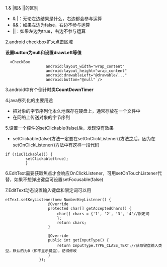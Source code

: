 1.& |和& ||的区别
 * & |：无论左边结果是什么，右边都会参与运算
 * &&：如果左边为false，右边不参与运算
 * ||：如果左边为true，右边不参与运算

2.android checkbox扩大点击区域

  **设置button为null和设置drawLeft等值**
  ```
    <CheckBox
                    android:layout_width="wrap_content"
                    android:layout_height="wrap_content"
                    android:drawableLeft="@drawable/..."
                    android:button="@null" />
   ```

3.android中有个倒计时类**CountDownTimer**

4.java序列化的主要用途

* 把对象的字节序列化永久地保存在硬盘上，通常存放在一个文件中
* 在网络上传送对象的字节序列

5.设置一个控件的setClickable(false)后，发现没有效果
  * setClickable(false)方法一定要在setOnClickListener()方法之后，因为在setOnClickListener()方法中有这样一段代码
  
  ```
  if (!isClickable()) {  
           setClickable(true);
           } 
  ```
  
6.EditText需要获取焦点才会响应OnClickListener，可用setOnTouchListener代替，如果不想弹出键盘可设置setFocusable(false)

7.EditText动态设置输入键盘和限定词可以用
 ```
 etText.setKeyListener(new NumberKeyListener() {
                    @Override
                    protected char[] getAcceptedChars() {
                        char[] chars = {'1', '2', '3', '4'//限定词
                        };
                        return chars;
                    }

                    @Override
                    public int getInputType() {
                        return InputType.TYPE_CLASS_TEXT;//获取键盘输入类型，默认的为0（即不显示键盘），记得修改
                    }
                });
 ```